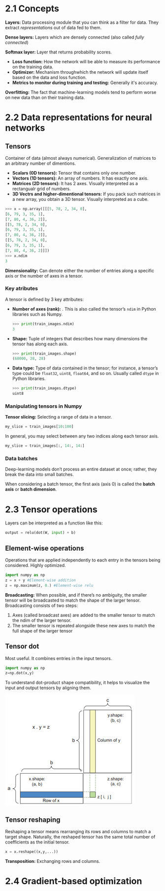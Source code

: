 # 2.1 Concepts

**Layers:** Data processing module that you can think as a filter for data. They extract *representations* out of data fed to them.

**Dense layers:** Layers which are densely connected (also called *fully connected*)

**Softmax layer:** Layer that returns probability scores.

* **Loss function:** How the network will be able to measure its performance on the training data.
* **Optimizer:** Mechanism throughwhich the network will update itself based on the data and loss function.
* **Metrics to monitor during training and testing:** Generally it's accuracy.

**Overfitting:** The fact that machine-learning models tend to perform worse on new data than on their training data.

# 2.2 Data representations for neural networks

## Tensors

Container of data (almost always numerical). Generalization of matrices to an arbitrary number of dimentions.

* **Scalars (0D tensors):** Tensor that contains only one number.
* **Vectors (1D tensors):** An array of numbers. It has exactly one axis.
* **Matrices (2D tensors):** It has 2 axes. Visually interpreted as a rectangualr grid of numbers.
* **3D Vectrs and higher-dimentional tensors:** If you pack such matrices in a new array, you obtain a 3D tensor. Visually interpreted as a cube.

```python
>>> x = np.array([[[5, 78, 2, 34, 0],
[6, 79, 3, 35, 1],
[7, 80, 4, 36, 2]],
[[5, 78, 2, 34, 0],
[6, 79, 3, 35, 1],
[7, 80, 4, 36, 2]],
[[5, 78, 2, 34, 0],
[6, 79, 3, 35, 1],
[7, 80, 4, 36, 2]]])
>>> x.ndim
3
```

**Dimensionality:** Can denote either the number of entries along a specific axis or the number of axes in a tensor.

### Key atributes

A tensor is defined by 3 key attributes:

* **Number of axes (rank):** . This is also called the tensor’s `ndim` in Python libraries such as Numpy.

  ```python
  >>> print(train_images.ndim)
  3
  ```
* **Shape:** Tuple of integers that describes how many dimensions the tensor has along each axis.

  ```python
  >>> print(train_images.shape)
  (60000, 28, 28)
  ```
* **Data type:** Type of data contained in the tensor; for instance, a tensor’s type could be `float32`, `uint8`, `float64`, and so on. Usually called `dtype` in Python libraries.

  ```python
  >>> print(train_images.dtype)
  uint8
  ```

### Manipulating tensors in Numpy

**Tensor slicing:** Selecting a range of data in a tensor.

```python
my_slice = train_images[10:100]
```

In general, you may select between any two indices along each tensor axis.

```python
my_slice = train_images[:, 14:, 14:]
```

### Data batches

Deep-learning models don’t process an entire dataset at once; rather,
they break the data into small batches.

When considering a batch tensor, the first axis (axis 0) is called the **batch axis** or **batch dimension**.

# 2.3 Tensor operations

Layers can be interpreted as a function like this:

```python
output = relu(dot(W, input) + b)
```

## **Element-wise operations**

Operations that are applied independently to each entry in the tensors being considered. Highly optimized.

```python
import numpy as np
z = x + y #Element-wise addition
z = np.maximum(z, 0.) #Element-wise relu
```

**Broadcasting:** When possible, and if there’s no ambiguity, the smaller tensor will be broadcasted to match the shape of the larger tensor. Broadcasting consists of two steps:

1. Axes (called broadcast axes) are added to the smaller tensor to match the ndim of the larger tensor.
2. The smaller tensor is repeated alongside these new axes to match the full shape of the larger tensor

## Tensor dot

Most useful. It combines entries in the input tensors.

```python
import numpy as np
z=np.dot(x,y)
```

To understand dot-product shape compatibility, it helps to visualize the input and output tensors by aligning them.

![1678416608774](image/Mathematicalbuildingblocksofneuralnetworks/1678416608774.png)

## Tensor reshaping

Reshaping a tensor means rearranging its rows and columns to match a target shape.
Naturally, the reshaped tensor has the same total number of coefficients as the initial tensor.

```python
x = x.reshape((x,y,...))
```

**Transposition:** Exchanging rows and columns.

# 2.4 Gradient-based optimization

